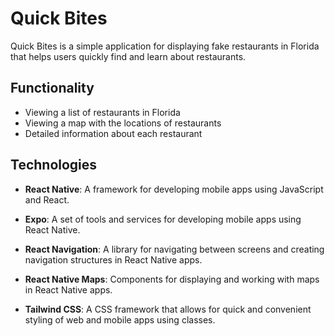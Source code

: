 # Quick Bites

Quick Bites is a simple application for displaying fake restaurants in Florida that helps users quickly find and learn about restaurants.

## Functionality

- Viewing a list of restaurants in Florida
- Viewing a map with the locations of restaurants
- Detailed information about each restaurant

## Technologies

- **React Native**: A framework for developing mobile apps using JavaScript and React.
  
- **Expo**: A set of tools and services for developing mobile apps using React Native.
  
- **React Navigation**: A library for navigating between screens and creating navigation structures in React Native apps.
  
- **React Native Maps**: Components for displaying and working with maps in React Native apps.
  
- **Tailwind CSS**: A CSS framework that allows for quick and convenient styling of web and mobile apps using classes.
